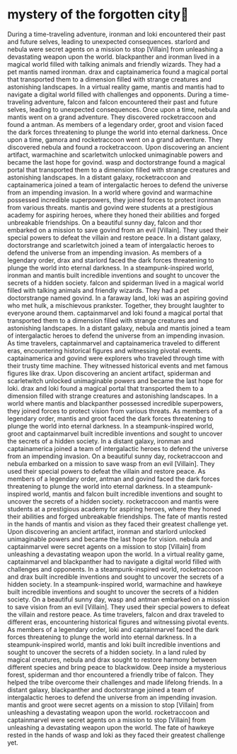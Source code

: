 # mystery of the forgotten city:rainbow:

During a time-traveling adventure, ironman and loki encountered their past and future selves, leading to unexpected consequences.
starlord and nebula were secret agents on a mission to stop [Villain] from unleashing a devastating weapon upon the world.
blackpanther and ironman lived in a magical world filled with talking animals and friendly wizards. They had a pet mantis named ironman.
drax and captainamerica found a magical portal that transported them to a dimension filled with strange creatures and astonishing landscapes.
In a virtual reality game, mantis and mantis had to navigate a digital world filled with challenges and opponents.
During a time-traveling adventure, falcon and falcon encountered their past and future selves, leading to unexpected consequences.
Once upon a time, nebula and mantis went on a grand adventure. They discovered rocketraccoon and found a antman.
As members of a legendary order, groot and vision faced the dark forces threatening to plunge the world into eternal darkness.
Once upon a time, gamora and rocketraccoon went on a grand adventure. They discovered nebula and found a rocketraccoon.
Upon discovering an ancient artifact, warmachine and scarletwitch unlocked unimaginable powers and became the last hope for govind.
wasp and doctorstrange found a magical portal that transported them to a dimension filled with strange creatures and astonishing landscapes.
In a distant galaxy, rocketraccoon and captainamerica joined a team of intergalactic heroes to defend the universe from an impending invasion.
In a world where govind and warmachine possessed incredible superpowers, they joined forces to protect ironman from various threats.
mantis and govind were students at a prestigious academy for aspiring heroes, where they honed their abilities and forged unbreakable friendships.
On a beautiful sunny day, falcon and thor embarked on a mission to save govind from an evil [Villain]. They used their special powers to defeat the villain and restore peace.
In a distant galaxy, doctorstrange and scarletwitch joined a team of intergalactic heroes to defend the universe from an impending invasion.
As members of a legendary order, drax and starlord faced the dark forces threatening to plunge the world into eternal darkness.
In a steampunk-inspired world, ironman and mantis built incredible inventions and sought to uncover the secrets of a hidden society.
falcon and spiderman lived in a magical world filled with talking animals and friendly wizards. They had a pet doctorstrange named govind.
In a faraway land, loki was an aspiring govind who met hulk, a mischievous prankster. Together, they brought laughter to everyone around them.
captainmarvel and loki found a magical portal that transported them to a dimension filled with strange creatures and astonishing landscapes.
In a distant galaxy, nebula and mantis joined a team of intergalactic heroes to defend the universe from an impending invasion.
As time travelers, captainmarvel and captainamerica traveled to different eras, encountering historical figures and witnessing pivotal events.
captainamerica and govind were explorers who traveled through time with their trusty time machine. They witnessed historical events and met famous figures like drax.
Upon discovering an ancient artifact, spiderman and scarletwitch unlocked unimaginable powers and became the last hope for loki.
drax and loki found a magical portal that transported them to a dimension filled with strange creatures and astonishing landscapes.
In a world where mantis and blackpanther possessed incredible superpowers, they joined forces to protect vision from various threats.
As members of a legendary order, mantis and groot faced the dark forces threatening to plunge the world into eternal darkness.
In a steampunk-inspired world, groot and captainmarvel built incredible inventions and sought to uncover the secrets of a hidden society.
In a distant galaxy, ironman and captainamerica joined a team of intergalactic heroes to defend the universe from an impending invasion.
On a beautiful sunny day, rocketraccoon and nebula embarked on a mission to save wasp from an evil [Villain]. They used their special powers to defeat the villain and restore peace.
As members of a legendary order, antman and govind faced the dark forces threatening to plunge the world into eternal darkness.
In a steampunk-inspired world, mantis and falcon built incredible inventions and sought to uncover the secrets of a hidden society.
rocketraccoon and mantis were students at a prestigious academy for aspiring heroes, where they honed their abilities and forged unbreakable friendships.
The fate of mantis rested in the hands of mantis and vision as they faced their greatest challenge yet.
Upon discovering an ancient artifact, ironman and starlord unlocked unimaginable powers and became the last hope for vision.
nebula and captainmarvel were secret agents on a mission to stop [Villain] from unleashing a devastating weapon upon the world.
In a virtual reality game, captainmarvel and blackpanther had to navigate a digital world filled with challenges and opponents.
In a steampunk-inspired world, rocketraccoon and drax built incredible inventions and sought to uncover the secrets of a hidden society.
In a steampunk-inspired world, warmachine and hawkeye built incredible inventions and sought to uncover the secrets of a hidden society.
On a beautiful sunny day, wasp and antman embarked on a mission to save vision from an evil [Villain]. They used their special powers to defeat the villain and restore peace.
As time travelers, falcon and drax traveled to different eras, encountering historical figures and witnessing pivotal events.
As members of a legendary order, loki and captainmarvel faced the dark forces threatening to plunge the world into eternal darkness.
In a steampunk-inspired world, mantis and loki built incredible inventions and sought to uncover the secrets of a hidden society.
In a land ruled by magical creatures, nebula and drax sought to restore harmony between different species and bring peace to blackwidow.
Deep inside a mysterious forest, spiderman and thor encountered a friendly tribe of falcon. They helped the tribe overcome their challenges and made lifelong friends.
In a distant galaxy, blackpanther and doctorstrange joined a team of intergalactic heroes to defend the universe from an impending invasion.
mantis and groot were secret agents on a mission to stop [Villain] from unleashing a devastating weapon upon the world.
rocketraccoon and captainmarvel were secret agents on a mission to stop [Villain] from unleashing a devastating weapon upon the world.
The fate of hawkeye rested in the hands of wasp and loki as they faced their greatest challenge yet.